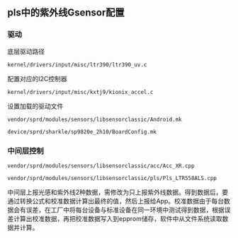 ## pls中的紫外线Gsensor配置

### 驱动

底层驱动路径

`kernel/drivers/input/misc/ltr390/ltr390_uv.c`

配置对应的I2C控制器

`kernel/drivers/input/misc/kxtj9/kionix_accel.c`

设置加载的驱动文件

`vendor/sprd/modules/sensors/libsensorclassic/Android.mk`

`device/sprd/sharkle/sp9820e_2h10/BoardConfig.mk`

### 中间层控制

`vendor/sprd/modules/sensors/libsensorclassic/acc/Acc_XR.cpp`

`vendor/sprd/modules/sensors/libsensorclassic/pls/Pls_LTR558ALS.cpp`

中间层上报光感和紫外线2种数据，需修改为只上报紫外线数据。得到数据后，要通过转换公式和校准数据计算出最终的值，然后上报给App。校准数据由于每台数据会有误差，在工厂中将每台设备与标准设备在同一环境中测试得到数据，根据误差计算出校准数据，再把校准数据写入到epprom储存，软件中从文件系统读取数据并计算。